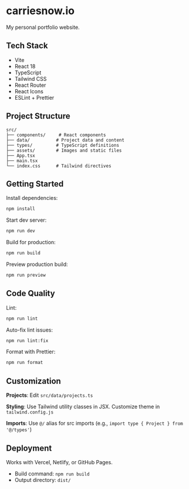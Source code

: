 # carriesnow.io

My personal portfolio website.

## Tech Stack

- Vite
- React 18
- TypeScript
- Tailwind CSS
- React Router
- React Icons
- ESLint + Prettier

## Project Structure

```
src/
├── components/     # React components
├── data/          # Project data and content
├── types/         # TypeScript definitions
├── assets/        # Images and static files
├── App.tsx
├── main.tsx
└── index.css      # Tailwind directives
```

## Getting Started

Install dependencies:

```bash
npm install
```

Start dev server:

```bash
npm run dev
```

Build for production:

```bash
npm run build
```

Preview production build:

```bash
npm run preview
```

## Code Quality

Lint:

```bash
npm run lint
```

Auto-fix lint issues:

```bash
npm run lint:fix
```

Format with Prettier:

```bash
npm run format
```

## Customization

**Projects**: Edit `src/data/projects.ts`

**Styling**: Use Tailwind utility classes in JSX. Customize theme in `tailwind.config.js`

**Imports**: Use `@/` alias for src imports (e.g., `import type { Project } from '@/types'`)

## Deployment

Works with Vercel, Netlify, or GitHub Pages.

- Build command: `npm run build`
- Output directory: `dist/`

